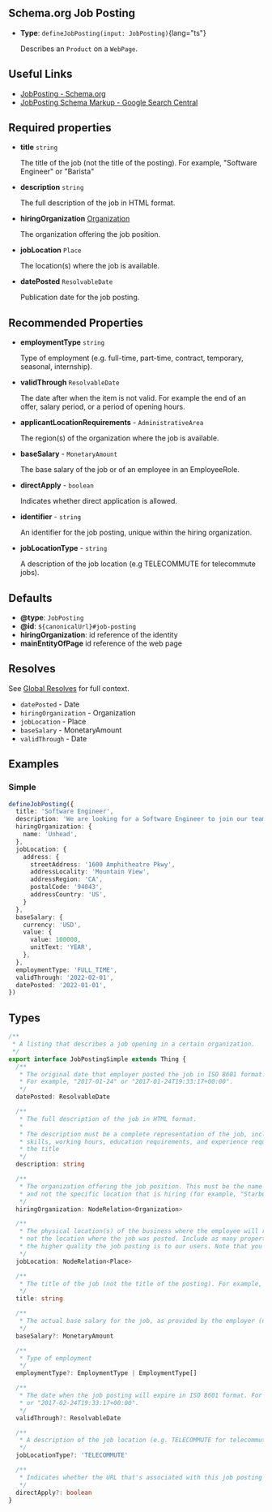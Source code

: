 ## Schema.org Job Posting

- **Type**: `defineJobPosting(input: JobPosting)`{lang="ts"}

  Describes an `Product` on a `WebPage`.

## Useful Links

- [JobPosting - Schema.org](https://schema.org/JobPosting)
- [JobPosting Schema Markup - Google Search Central](https://developers.google.com/search/docs/appearance/structured-data/job-posting)

## Required properties

- **title** `string`

  The title of the job (not the title of the posting). For example, "Software Engineer" or "Barista"

- **description**  `string`

  The full description of the job in HTML format.

- **hiringOrganization** [Organization](/docs/schema-org/api/schema/organization)

  The organization offering the job position.

- **jobLocation** `Place`

  The location(s) where the job is available.

- **datePosted** `ResolvableDate`

  Publication date for the job posting.

## Recommended Properties

- **employmentType** `string`

  Type of employment (e.g. full-time, part-time, contract, temporary, seasonal, internship).

- **validThrough** `ResolvableDate`

  The date after when the item is not valid. For example the end of an offer, salary period, or a period of opening hours.

- **applicantLocationRequirements** - `AdministrativeArea`

  The region(s) of the organization where the job is available.

- **baseSalary** - `MonetaryAmount`

  The base salary of the job or of an employee in an EmployeeRole.

- **directApply** - `boolean`

  Indicates whether direct application is allowed.

- **identifier** - `string`

  An identifier for the job posting, unique within the hiring organization.

- **jobLocationType** - `string`

  A description of the job location (e.g TELECOMMUTE for telecommute jobs).

## Defaults

- **@type**: `JobPosting`
- **@id**: `${canonicalUrl}#job-posting`
- **hiringOrganization**: id reference of the identity
- **mainEntityOfPage** id reference of the web page

## Resolves

See [Global Resolves](/docs/schema-org/guides/get-started/overview#site-page-level-config) for full context.

- `datePosted` - Date
- `hiringOrganization` - Organization
- `jobLocation` - Place
- `baseSalary` - MonetaryAmount
- `validThrough` - Date

## Examples

### Simple

```ts
defineJobPosting({
  title: 'Software Engineer',
  description: 'We are looking for a Software Engineer to join our team to help us build Unhead.',
  hiringOrganization: {
    name: 'Unhead',
  },
  jobLocation: {
    address: {
      streetAddress: '1600 Amphitheatre Pkwy',
      addressLocality: 'Mountain View',
      addressRegion: 'CA',
      postalCode: '94043',
      addressCountry: 'US',
    }
  },
  baseSalary: {
    currency: 'USD',
    value: {
      value: 100000,
      unitText: 'YEAR',
    },
  },
  employmentType: 'FULL_TIME',
  validThrough: '2022-02-01',
  datePosted: '2022-01-01',
})
```

## Types

```ts
/**
 * A listing that describes a job opening in a certain organization.
 */
export interface JobPostingSimple extends Thing {
  /**
   * The original date that employer posted the job in ISO 8601 format.
   * For example, "2017-01-24" or "2017-01-24T19:33:17+00:00".
   */
  datePosted: ResolvableDate

  /**
   * The full description of the job in HTML format.
   *
   * The description must be a complete representation of the job, including job responsibilities, qualifications,
   * skills, working hours, education requirements, and experience requirements. The description can't be the same as
   * the title
   */
  description: string

  /**
   * The organization offering the job position. This must be the name of the company (for example, "Starbucks, Inc"),
   * and not the specific location that is hiring (for example, "Starbucks on Main Street").
   */
  hiringOrganization: NodeRelation<Organization>

  /**
   * The physical location(s) of the business where the employee will report to work (such as an office or worksite),
   * not the location where the job was posted. Include as many properties as possible. The more properties you provide,
   * the higher quality the job posting is to our users. Note that you must include the addressCountry property.
   */
  jobLocation: NodeRelation<Place>

  /**
   * The title of the job (not the title of the posting). For example, "Software Engineer" or "Barista"
   */
  title: string

  /**
   * The actual base salary for the job, as provided by the employer (not an estimate).
   */
  baseSalary?: MonetaryAmount

  /**
   * Type of employment
   */
  employmentType?: EmploymentType | EmploymentType[]

  /**
   * The date when the job posting will expire in ISO 8601 format. For example, "2017-02-24"
   * or "2017-02-24T19:33:17+00:00".
   */
  validThrough?: ResolvableDate

  /**
   * A description of the job location (e.g. TELECOMMUTE for telecommute jobs).
   */
  jobLocationType?: 'TELECOMMUTE'

  /**
   * Indicates whether the URL that's associated with this job posting enables direct application for the job.
   */
  directApply?: boolean
}
```

